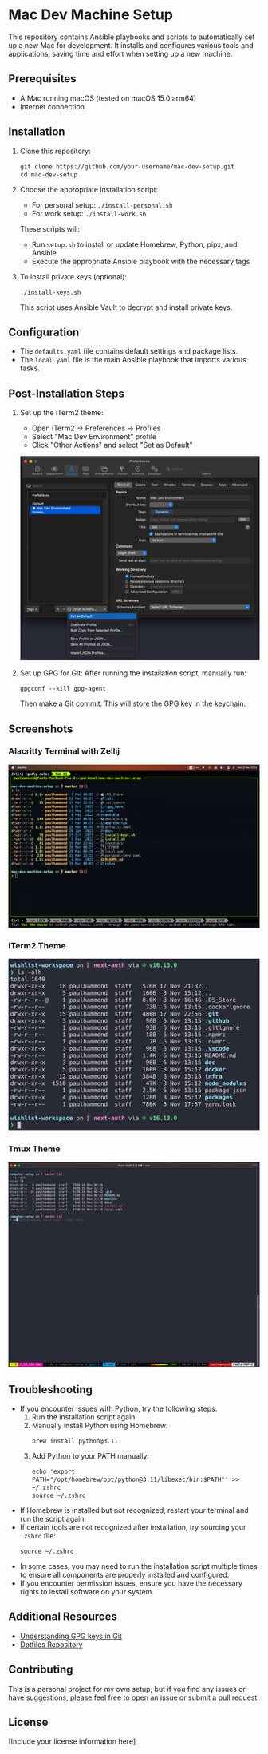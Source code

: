 # Mac Dev Machine Setup

This repository contains Ansible playbooks and scripts to automatically set up a new Mac for development. It installs and configures various tools and applications, saving time and effort when setting up a new machine.

## Prerequisites

- A Mac running macOS (tested on macOS 15.0 arm64)
- Internet connection

## Installation

1. Clone this repository:
   ```
   git clone https://github.com/your-username/mac-dev-setup.git
   cd mac-dev-setup
   ```

2. Choose the appropriate installation script:
   - For personal setup: `./install-personal.sh`
   - For work setup: `./install-work.sh`

   These scripts will:
   - Run `setup.sh` to install or update Homebrew, Python, pipx, and Ansible
   - Execute the appropriate Ansible playbook with the necessary tags

3. To install private keys (optional):
   ```
   ./install-keys.sh
   ```
   This script uses Ansible Vault to decrypt and install private keys.

## Configuration

- The `defaults.yaml` file contains default settings and package lists.
- The `local.yaml` file is the main Ansible playbook that imports various tasks.

## Post-Installation Steps

1. Set up the iTerm2 theme:
   - Open iTerm2 -> Preferences -> Profiles
   - Select "Mac Dev Environment" profile
   - Click "Other Actions" and select "Set as Default"

   ![iterm theme instructions](./docs/screenshots/choose-iterm-theme.png)

2. Set up GPG for Git:
   After running the installation script, manually run:
   ```
   gpgconf --kill gpg-agent
   ```
   Then make a Git commit. This will store the GPG key in the keychain.

## Screenshots

### Alacritty Terminal with Zellij
![alacritty theme](./docs/screenshots/alacritty-zellij.png)

### iTerm2 Theme
![iterm theme](./docs/screenshots/iterm-theme-example.png)

### Tmux Theme
![tmux theme](./docs/screenshots/tmux-theme-example.png)

## Troubleshooting

- If you encounter issues with Python, try the following steps:
  1. Run the installation script again.
  2. Manually install Python using Homebrew:
     ```
     brew install python@3.11
     ```
  3. Add Python to your PATH manually:
     ```
     echo 'export PATH="/opt/homebrew/opt/python@3.11/libexec/bin:$PATH"' >> ~/.zshrc
     source ~/.zshrc
     ```
- If Homebrew is installed but not recognized, restart your terminal and run the script again.
- If certain tools are not recognized after installation, try sourcing your `.zshrc` file:
  ```
  source ~/.zshrc
  ```
- In some cases, you may need to run the installation script multiple times to ensure all components are properly installed and configured.
- If you encounter permission issues, ensure you have the necessary rights to install software on your system.

## Additional Resources

- [Understanding GPG keys in Git](https://samuelsson.dev/sign-git-commits-on-github-with-gpg-in-macos/)
- [Dotfiles Repository](https://github.com/citypaul/.dotfiles)

## Contributing

This is a personal project for my own setup, but if you find any issues or have suggestions, please feel free to open an issue or submit a pull request.

## License

[Include your license information here]
